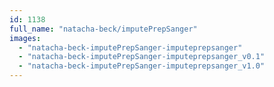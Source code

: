 ```yaml
---
id: 1138
full_name: "natacha-beck/imputePrepSanger"
images: 
  - "natacha-beck-imputePrepSanger-imputeprepsanger"
  - "natacha-beck-imputePrepSanger-imputeprepsanger_v0.1"
  - "natacha-beck-imputePrepSanger-imputeprepsanger_v1.0"
---
```

